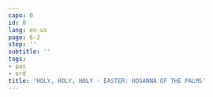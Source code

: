```yaml
---
capo: 0
id: 0
lang: en-us
page: 6-2
step: ''
subtitle: ''
tags:
- pas
- ord
title: 'HOLY, HOLY, HOLY - EASTER: HOSANNA OF THE PALMS'
---
```

